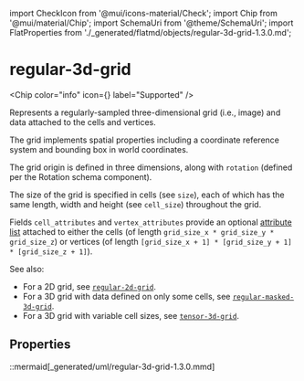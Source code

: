 import CheckIcon from '@mui/icons-material/Check';
import Chip from '@mui/material/Chip';
import SchemaUri from '@theme/SchemaUri';
import FlatProperties from './_generated/flatmd/objects/regular-3d-grid-1.3.0.md';

# regular-3d-grid

<Chip color="info" icon={<CheckIcon />} label="Supported" />
<SchemaUri uri="schema/objects/regular-3d-grid/1.3.0/regular-3d-grid.schema.json" />

Represents a regularly-sampled three-dimensional grid (i.e., image) and data attached to the cells and vertices.

The grid implements spatial properties including a coordinate reference system and bounding box in world coordinates.

The grid origin is defined in three dimensions, along with `rotation` (defined per the Rotation schema component).

The size of the grid is specified in cells (see `size`), each of which has the same length, width and height (see `cell_size`) throughout the grid.

Fields `cell_attributes` and `vertex_attributes` provide an optional [attribute list](../understanding-schemas/understanding-attributes.md) attached to either the cells (of length `grid_size_x * grid_size_y * grid_size_z`) or vertices (of length `[grid_size_x + 1] * [grid_size_y + 1] * [grid_size_z + 1]`).

See also:

- For a 2D grid, see [`regular-2d-grid`](regular-2d-grid.md).
- For a 3D grid with data defined on only some cells, see [`regular-masked-3d-grid`](regular-masked-3d-grid.md).
- For a 3D grid with variable cell sizes, see [`tensor-3d-grid`](tensor-3d-grid.md).

## Properties

<FlatProperties />

::mermaid[_generated/uml/regular-3d-grid-1.3.0.mmd]
